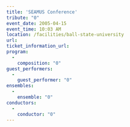 ```yaml
---
title: 'SEAMUS Conference'
tribute: "0"
event_date: 2005-04-15
event_time: 10:03 AM
location: /facilities/ball-state-university
url: 
ticket_information_url: 
program: 
  -
    composition: "0"
guest_performers: 
  -
    guest_performer: "0"
ensembles: 
  -
    ensemble: "0"
conductors: 
  -
    conductor: "0"
---
```

